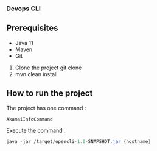 ### Devops CLI

## Prerequisites

- Java 11
- Maven
- Git

1. Clone the project git clone 
2. mvn clean install

## How to run the project

The project has one command : 

```java
AkamaiInfoCommand
```

Execute the command : 
```java
java -jar /target/opencli-1.0-SNAPSHOT.jar {hostname}
```